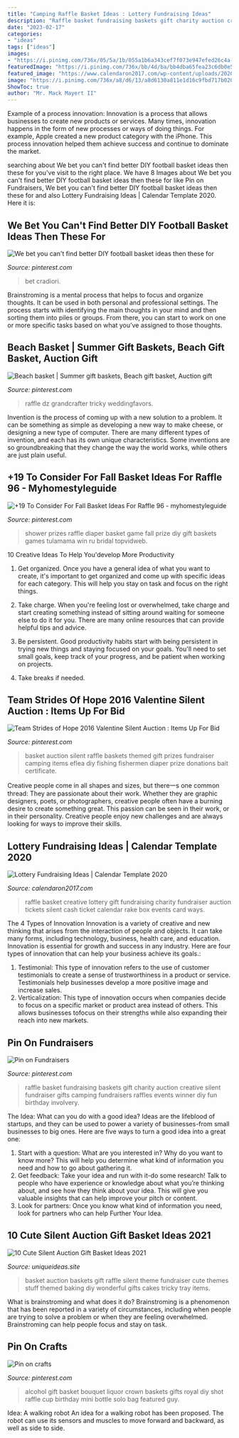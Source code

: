 ```yaml
---
title: "Camping Raffle Basket Ideas : Lottery Fundraising Ideas"
description: "Raffle basket fundraising baskets gift charity auction creative silent fundraiser gifts camping fundraisers raffles events winner diy fun birthday involvery"
date: "2023-02-17"
categories:
- "ideas"
tags: ["ideas"]
images:
- "https://i.pinimg.com/736x/05/5a/1b/055a1b6a343cef7f073e947efed26c4a--alcohol-bouquet-solo-cup.jpg"
featuredImage: "https://i.pinimg.com/736x/bb/4d/ba/bb4dba65fea23c6db0e50d7a3d8f9335--silent-auction-baskets-themed-baskets-for-auction.jpg"
featured_image: "https://www.calendaron2017.com/wp-content/uploads/2020/06/creative-raffle-gift-basket-ideas-for-charity-school.jpg"
image: "https://i.pinimg.com/736x/a8/d6/13/a8d6130a811e1d16c9fbd717b02078a0.jpg"
ShowToc: true
author: "Mr. Mack Mayert II"
---
```



Example of a process innovation:
Innovation is a process that allows businesses to create new products or services. Many times, innovation happens in the form of new processes or ways of doing things. For example, Apple created a new product category with the iPhone. This process innovation helped them achieve success and continue to dominate the market.

	

		
searching about We bet you can&#039;t find better DIY football basket ideas then these for you've visit to the right place. We have 8 Images about We bet you can&#039;t find better DIY football basket ideas then these for like Pin on Fundraisers, We bet you can&#039;t find better DIY football basket ideas then these for and also Lottery Fundraising Ideas | Calendar Template 2020. Here it is:
		
    
## We Bet You Can&#039;t Find Better DIY Football Basket Ideas Then These For

<img loading=lazy src="https://i.pinimg.com/736x/a8/d6/13/a8d6130a811e1d16c9fbd717b02078a0.jpg" onerror="this.onerror=null;this.src='https://tse3.mm.bing.net/th?id=OIP.SQtkrTUthMmaeugQVX0COwHaLH&amp;pid=15.1';" alt="We bet you can&#039;t find better DIY football basket ideas then these for">

_Source: pinterest.com_

>bet cradiori. 

	

Brainstroming is a mental process that helps to focus and organize thoughts. It can be used in both personal and professional settings. The process starts with identifying the main thoughts in your mind and then sorting them into piles or groups. From there, you can start to work on one or more specific tasks based on what you’ve assigned to those thoughts.

    
## Beach Basket | Summer Gift Baskets, Beach Gift Basket, Auction Gift

<img loading=lazy src="https://i.pinimg.com/736x/92/7e/59/927e5922dfc9c28a649c4c1d696ceb57.jpg" onerror="this.onerror=null;this.src='https://tse4.mm.bing.net/th?id=OIP.JQHWd1T6Bu2xnxx61kDzEAHaFj&amp;pid=15.1';" alt="Beach basket | Summer gift baskets, Beach gift basket, Auction gift">

_Source: pinterest.com_

>raffle dz grandcrafter tricky weddingfavors. 

	

Invention is the process of coming up with a new solution to a problem. It can be something as simple as developing a new way to make cheese, or designing a new type of computer. There are many different types of invention, and each has its own unique characteristics. Some inventions are so groundbreaking that they change the way the world works, while others are just plain useful.

    
## +19 To Consider For Fall Basket Ideas For Raffle 96 - Myhomestyleguide

<img loading=lazy src="https://i.pinimg.com/736x/df/97/3c/df973c17a02c846df6ef5d43c980b872.jpg" onerror="this.onerror=null;this.src='https://tse4.mm.bing.net/th?id=OIP.41JAkNzmvaH0B8-QqCtYNAHaP8&amp;pid=15.1';" alt="+19 To Consider For Fall Basket Ideas For Raffle 96 - myhomestyleguide">

_Source: pinterest.com_

>shower prizes raffle diaper basket game fall prize diy gift baskets games tulamama win ru bridal topvidweb. 

	

10 Creative Ideas To Help You'develop More Productivity
1. Get organized. Once you have a general idea of what you want to create, it's important to get organized and come up with specific ideas for each category. This will help you stay on task and focus on the right things.
2. Take charge. When you're feeling lost or overwhelmed, take charge and start creating something instead of sitting around waiting for someone else to do it for you. There are many online resources that can provide helpful tips and advice.

3. Be persistent. Good productivity habits start with being persistent in trying new things and staying focused on your goals. You'll need to set small goals, keep track of your progress, and be patient when working on projects.

4. Take breaks if needed.

    
## Team Strides Of Hope 2016 Valentine Silent Auction : Items Up For Bid

<img loading=lazy src="https://i.pinimg.com/736x/bb/4d/ba/bb4dba65fea23c6db0e50d7a3d8f9335--silent-auction-baskets-themed-baskets-for-auction.jpg" onerror="this.onerror=null;this.src='https://tse3.mm.bing.net/th?id=OIP.gn8KsUDAteY5P9h1mjXUagHaLH&amp;pid=15.1';" alt="Team Strides of Hope 2016 Valentine Silent Auction : Items Up For Bid">

_Source: pinterest.com_

>basket auction silent raffle baskets themed gift prizes fundraiser camping items eflea diy fishing fishermen diaper prize donations bait certificate. 

	

Creative people come in all shapes and sizes, but there一s one common thread: They are passionate about their work. Whether they are graphic designers, poets, or photographers, creative people often have a burning desire to create something great. This passion can be seen in their work, or in their personality. Creative people enjoy new challenges and are always looking for ways to improve their skills.

    
## Lottery Fundraising Ideas | Calendar Template 2020

<img loading=lazy src="https://www.calendaron2017.com/wp-content/uploads/2020/06/creative-raffle-gift-basket-ideas-for-charity-school.jpg" onerror="this.onerror=null;this.src='https://tse3.mm.bing.net/th?id=OIP.rhfBz0OhhBmful4n3yZRDgHaLH&amp;pid=15.1';" alt="Lottery Fundraising Ideas | Calendar Template 2020">

_Source: calendaron2017.com_

>raffle basket creative lottery gift fundraising charity fundraiser auction tickets silent cash ticket calendar rake box events card ways. 

	

The 4 Types of Innovation
Innovation is a variety of creative and new thinking that arises from the interaction of people and objects. It can take many forms, including technology, business, health care, and education. Innovation is essential for growth and success in any industry. Here are four types of innovation that can help your business achieve its goals.: 
1. Testimonial: This type of innovation refers to the use of customer testimonials to create a sense of trustworthiness in a product or service. Testimonials help businesses develop a more positive image and increase sales. 
2. Verticalization: This type of innovation occurs when companies decide to focus on a specific market or product area instead of others. This allows businesses tofocus on their strengths while also expanding their reach into new markets. 

    
## Pin On Fundraisers

<img loading=lazy src="https://i.pinimg.com/736x/c3/19/b2/c319b2b92e2e0dfc12e571c8a767c620.jpg" onerror="this.onerror=null;this.src='https://tse2.mm.bing.net/th?id=OIP.4TlbM3owQIMHdVgEsPGa4QHaLH&amp;pid=15.1';" alt="Pin on Fundraisers">

_Source: pinterest.com_

>raffle basket fundraising baskets gift charity auction creative silent fundraiser gifts camping fundraisers raffles events winner diy fun birthday involvery. 

	

The Idea: What can you do with a good idea?
Ideas are the lifeblood of startups, and they can be used to power a variety of businesses-from small businesses to big ones. Here are five ways to turn a good idea into a great one:
1. Start with a question: What are you interested in? Why do you want to know more? This will help you determine what kind of information you need and how to go about gathering it.
2. Get feedback: Take your idea and run with it-do some research! Talk to people who have experience or knowledge about what you’re thinking about, and see how they think about your idea. This will give you valuable insights that can help improve your pitch or content.
3. Look for partners: Once you know what kind of information you need, look for partners who can help Further Your Idea.

    
## 10 Cute Silent Auction Gift Basket Ideas 2021

<img loading=lazy src="https://www.uniqueideas.site/wp-content/uploads/auction-basket-ideas-google-search-school-stuff-pinterest-1.jpg" onerror="this.onerror=null;this.src='https://tse1.mm.bing.net/th?id=OIP.upM7YuqtnuBXmkCtGQJfQAHaLB&amp;pid=15.1';" alt="10 Cute Silent Auction Gift Basket Ideas 2021">

_Source: uniqueideas.site_

>basket auction baskets gift raffle silent theme fundraiser cute themes stuff themed baking diy wonderful gifts cakes tricky tray items. 

	

What is brainstroming and what does it do?
Brainstroming is a phenomenon that has been reported in a variety of circumstances, including when people are trying to solve a problem or when they are feeling overwhelmed. Brainstroming can help people focus and stay on task.

    
## Pin On Crafts

<img loading=lazy src="https://i.pinimg.com/736x/05/5a/1b/055a1b6a343cef7f073e947efed26c4a--alcohol-bouquet-solo-cup.jpg" onerror="this.onerror=null;this.src='https://tse4.mm.bing.net/th?id=OIP.d0t1P3XfmCuVuYuu3b4ULwHaJ3&amp;pid=15.1';" alt="Pin on crafts">

_Source: pinterest.com_

>alcohol gift basket bouquet liquor crown baskets gifts royal diy shot raffle cup birthday mini bottle solo bag featured guy. 

	

Idea: A walking robot
An idea for a walking robot has been proposed. The robot can use its sensors and muscles to move forward and backward, as well as side to side.

